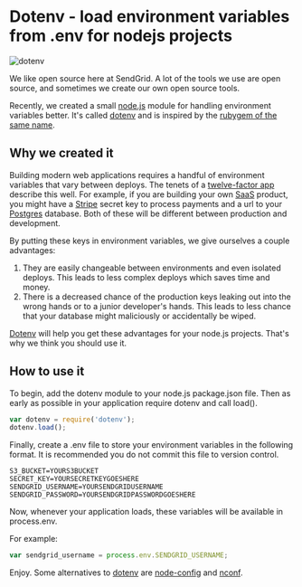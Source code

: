 # Dotenv - load environment variables from .env for nodejs projects

![dotenv](https://raw.github.com/scottmotte/writings/master/images/dotenv.jpg)

We like open source here at SendGrid. A lot of the tools we use are open source, and sometimes we create our own open source tools.

Recently, we created a small [node.js](http://nodejs.org) module for handling environment variables better. It's called [dotenv](https://github.com/scottmotte/dotenv) and is inspired by the [rubygem of the same name](https://github.com/bkeepers/dotenv).

## Why we created it

Building modern web applications requires a handful of environment variables that vary between deploys. The tenets of a [twelve-factor app](http://www.12factor.net/config) describe this well. For example, if you are building your own [SaaS](http://en.wikipedia.org/wiki/Software_as_a_service) product, you might have a [Stripe](http://stripe.com) secret key to process payments and a url to your [Postgres](http://www.postgresql.org/) database. Both of these will be different between production and development.

By putting these keys in environment variables, we give ourselves a couple advantages:

1. They are easily changeable between environments and even isolated deploys. This leads to less complex deploys which saves time and money.
2. There is a decreased chance of the production keys leaking out into the wrong hands or to a junior developer's hands. This leads to less chance that your database might maliciously or accidentally be wiped.

[Dotenv](https://github.com/scottmotte/dotenv) will help you get these advantages for your node.js projects. That's why we think you should use it. 

## How to use it

To begin, add the dotenv module to your node.js package.json file. Then as early as possible in your application require dotenv and call load().

```javascript
var dotenv = require('dotenv');
dotenv.load();
```

Finally, create a .env file to store your environment variables in the following format. It is recommended you do not commit this file to version control.

```
S3_BUCKET=YOURS3BUCKET
SECRET_KEY=YOURSECRETKEYGOESHERE
SENDGRID_USERNAME=YOURSENDGRIDUSERNAME
SENDGRID_PASSWORD=YOURSENDGRIDPASSWORDGOESHERE
```

Now, whenever your application loads, these variables will be available in process.env.

For example:

```javascript
var sendgrid_username = process.env.SENDGRID_USERNAME;
```

Enjoy. Some alternatives to [dotenv](https://github.com/scottmotte/dotenv) are [node-config](https://github.com/lorenwest/node-config) and [nconf](https://github.com/flatiron/nconf).
